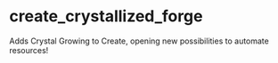 # create_crystallized_forge
Adds Crystal Growing to Create, opening new possibilities to automate resources!
